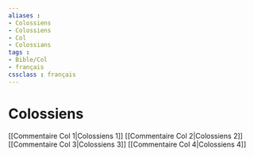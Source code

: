 ```yaml
---
aliases : 
- Colossiens
- Colossiens
- Col
- Colossians
tags : 
- Bible/Col
- français
cssclass : français
---
```


# Colossiens

[[Commentaire Col 1|Colossiens 1]]
[[Commentaire Col 2|Colossiens 2]]
[[Commentaire Col 3|Colossiens 3]]
[[Commentaire Col 4|Colossiens 4]]
